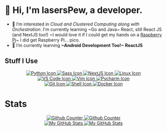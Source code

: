 # 👋 Hi, I'm lasersPew, a developer.

- 👀 I’m interested in *Cloud and Clustered Computing along with Orchestration*. I'm currently learning ~Go and Java~ React, still React JS (and NextJS too!) ~I would love it if I could get my hands on a [Raspberry Pi](https://raspberrypi.org)~ I did get Raspberry Pi... pico.
- 🌱 I’m currently learning **~Android Development Too!~ ReactJS**


## Stuff I Use

<div align='center'>
  <div>
    <a href= "https://python.org">
      <img src= "https://ziadoua.github.io/m3-Markdown-Badges/badges/Python/python3.svg" alt="Python Icon"/>
    </a>
    <a href= "https://sass-lang.com">
      <img src= "https://ziadoua.github.io/m3-Markdown-Badges/badges/Sass/sass2.svg" alt="Sass Icon"/>
    </a>
    <a href= "https://nextjs.org/">
      <img src= "https://ziadoua.github.io/m3-Markdown-Badges/badges/NextJS/nextjs3.svg" alt="NextJS Icon"/>
    </a>
    <a href= "https://www.linux.org">
      <img src= "https://ziadoua.github.io/m3-Markdown-Badges/badges/Linux/linux3.svg" alt="Linux Icon"/>
    </a>
  </div>

  <div>
    <a href= "https://code.visualstudio.com">
      <img src= "https://ziadoua.github.io/m3-Markdown-Badges/badges/VisualStudioCode/visualstudiocode1.svg" alt="VS Code Icon"/>
    </a>
    <a href= "https://vim.org">
      <img src= "https://ziadoua.github.io/m3-Markdown-Badges/badges/Vim/vim1.svg" alt="Vim Icon"/>
    </a>
    <a href= "https://www.jetbrains.com/pycharm/">
      <img src= "https://ziadoua.github.io/m3-Markdown-Badges/badges/PyCharm/pycharm3.svg" alt="Pycharm Icon"/>
    </a>
  </div>

  <div>
    <a href= "https://git-scm.com">
      <img src= "https://ziadoua.github.io/m3-Markdown-Badges/badges/Git/git1.svg" alt="Git Icon"/>
    </a>
    <a href= "https://ohmyz.sh">
      <img src= "https://ziadoua.github.io/m3-Markdown-Badges/badges/Shell/shell3.svg" alt="Shell Icon"/>
    </a>
    <a href="https://www.docker.com/">
      <img src="https://ziadoua.github.io/m3-Markdown-Badges/badges/Docker/docker3.svg" alt="Docker Icon"/>
    </a>
  </div>
</div>

# Stats

<div align='center'>
  <div>
    <a href= "https://github.com/lasersPew#gh-light-mode-only">
      <img src= "https://count.getloli.com/@lasersPew?theme=moebooru" alt="Github Counter" />
    </a>
    <a href= "https://github.com/lasersPew#gh-dark-mode-only">
      <img src= "https://count.getloli.com/@lasersPew?theme=rule34" alt="Github Counter" />
    </a>
  </div>
  <div>
    <a href= "https://github.com/lasersPew#gh-light-mode-only">
      <img src= "https://github-readme-stats.vercel.app/api?username=lasersPew&show_icons=true&theme=vue#gh-light-mode-only" alt="My GitHub Stats"/>
    </a>
    <a href= "https://github.com/lasersPew#gh-dark-mode-only">
      <img src= "https://github-readme-stats.vercel.app/api?username=lasersPew&show_icons=true&theme=tokyonight#gh-dark-mode-only" alt="My GitHub Stats"/>
    </a>
  </div>
</div>
